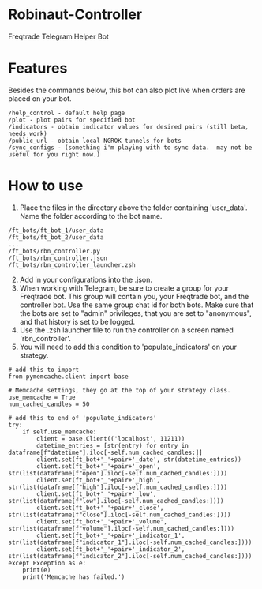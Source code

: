 # Robinaut-Controller
Freqtrade Telegram Helper Bot

# Features
Besides the commands below, this bot can also plot live when orders are placed on your bot.
```
/help_control - default help page
/plot - plot pairs for specified bot
/indicators - obtain indicator values for desired pairs (still beta, needs work)
/public_url - obtain local NGROK tunnels for bots
/sync_configs - (something i'm playing with to sync data.  may not be useful for you right now.)
```
# How to use

1.  Place the files in the directory above the folder containing 'user_data'.  Name the folder according to the bot name.
```
/ft_bots/ft_bot_1/user_data
/ft_bots/ft_bot_2/user_data
...
/ft_bots/rbn_controller.py
/ft_bots/rbn_controller.json
/ft_bots/rbn_controller_launcher.zsh
```
2. Add in your configurations into the .json.
3. When working with Telegram, be sure to create a group for your Freqtrade bot.  This group will contain you, your Freqtrade bot, and the controller bot.  Use the same group chat id for both bots.  Make sure that the bots are set to "admin" privileges, that you are set to "anonymous", and that history is set to be logged.
4.  Use the .zsh launcher file to run the controller on a screen named 'rbn_controller'.
5.  You will need to add this condition to 'populate_indicators' on your strategy.
```
# add this to import
from pymemcache.client import base

# Memcache settings, they go at the top of your strategy class.
use_memcache = True
num_cached_candles = 50

# add this to end of 'populate_indicators'
try:
    if self.use_memcache:
        client = base.Client(('localhost', 11211))
        datetime_entries = [str(entry) for entry in dataframe[f"datetime"].iloc[-self.num_cached_candles:]]
        client.set(ft_bot+'_'+pair+'_date', str(datetime_entries))
        client.set(ft_bot+'_'+pair+'_open', str(list(dataframe[f"open"].iloc[-self.num_cached_candles:])))
        client.set(ft_bot+'_'+pair+'_high', str(list(dataframe[f"high"].iloc[-self.num_cached_candles:])))
        client.set(ft_bot+'_'+pair+'_low',  str(list(dataframe[f"low"].iloc[-self.num_cached_candles:])))
        client.set(ft_bot+'_'+pair+'_close', str(list(dataframe[f"close"].iloc[-self.num_cached_candles:])))
        client.set(ft_bot+'_'+pair+'_volume', str(list(dataframe[f"volume"].iloc[-self.num_cached_candles:])))
        client.set(ft_bot+'_'+pair+'_indicator_1', str(list(dataframe[f"indicator_1"].iloc[-self.num_cached_candles:])))
        client.set(ft_bot+'_'+pair+'_indicator_2', str(list(dataframe[f"indicator_2"].iloc[-self.num_cached_candles:])))
except Exception as e:
    print(e)
    print('Memcache has failed.')
```
